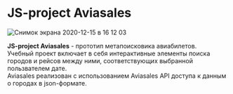 # JS-project Aviasales
 
 ![Снимок экрана 2020-12-15 в 16 12 03](https://user-images.githubusercontent.com/60625771/102219910-27297180-3ef1-11eb-9654-d07a4d23dbcb.png)

**JS-project Aviasales** - прототип метапоисковика авиабилетов.<br>
Учебный проект включает в себя интерактивные элементы поиска городов и рейсов между ними, соответствующих выбранной пользвателем дате.<br>
Aviasales реализован с использованием Aviasales API доступа к данным о городах в json-формате.
